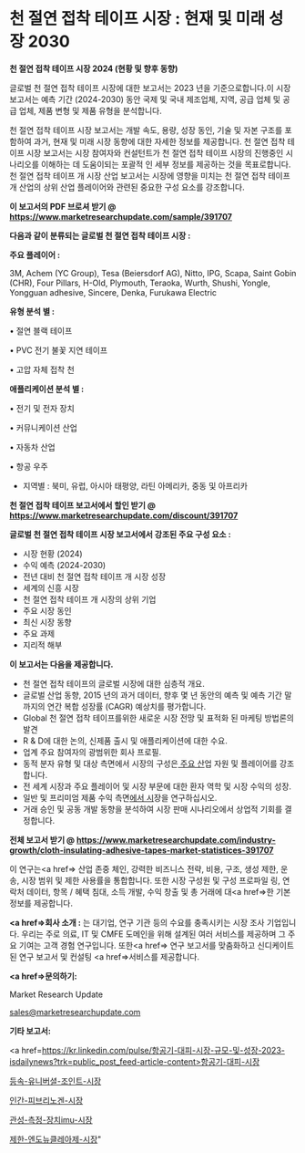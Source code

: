 # 천 절연 접착 테이프 시장 : 현재 및 미래 성장 2030

<strong>천 절연 접착 테이프 시장 2024 (현황 및 향후 동향)</strong>

글로벌 천 절연 접착 테이프 시장에 대한 보고서는 2023 년을 기준으로합니다.이 시장 보고서는 예측 기간 (2024-2030) 동안 국제 및 국내 제조업체, 지역, 공급 업체 및 공급 업체, 제품 변형 및 제품 유형을 분석합니다.

천 절연 접착 테이프 시장 보고서는 개발 속도, 용량, 성장 동인, 기술 및 자본 구조를 포함하여 과거, 현재 및 미래 시장 동향에 대한 자세한 정보를 제공합니다. 천 절연 접착 테이프 시장 보고서는 시장 참여자와 컨설턴트가 천 절연 접착 테이프 시장의 진행중인 시나리오를 이해하는 데 도움이되는 포괄적 인 세부 정보를 제공하는 것을 목표로합니다. 천 절연 접착 테이프 개 시장 산업 보고서는 시장에 영향을 미치는 천 절연 접착 테이프 개 산업의 상위 산업 플레이어와 관련된 중요한 구성 요소를 강조합니다.



<strong>이 보고서의 PDF 브로셔 받기 @ <a href=https://www.marketresearchupdate.com/sample/391707>https://www.marketresearchupdate.com/sample/391707</a></strong>



<strong>다음과 같이 분류되는 글로벌 천 절연 접착 테이프 시장 :</strong>



<strong>주요 플레이어 :</strong>

3M, Achem (YC Group), Tesa (Beiersdorf AG), Nitto, IPG, Scapa, Saint Gobin (CHR), Four Pillars, H-Old, Plymouth, Teraoka, Wurth, Shushi, Yongle, Yongguan adhesive, Sincere, Denka, Furukawa Electric



<strong>유형 분석 별 :</strong>

• 절연 블랙 테이프

• PVC 전기 불꽃 지연 테이프

• 고압 자체 접착 천



<strong>애플리케이션 분석 별 :</strong>

• 전기 및 전자 장치

• 커뮤니케이션 산업

• 자동차 산업

• 항공 우주

<ul>
  <li>지역별 : 북미, 유럽, 아시아 태평양, 라틴 아메리카, 중동 및 아프리카</li>
</ul>


<strong>천 절연 접착 테이프 보고서에서 할인 받기 @ <a href=https://www.marketresearchupdate.com/discount/391707>https://www.marketresearchupdate.com/discount/391707</a></strong>



<strong>글로벌 천 절연 접착 테이프 시장 보고서에서 강조된 주요 구성 요소 :</strong>
<ul>
  <li>시장 현황 (2024)</li>
  <li>수익 예측 (2024-2030)</li>
  <li>전년 대비 천 절연 접착 테이프 개 시장 성장</li>
  <li>세계의 신흥 시장</li>
  <li>천 절연 접착 테이프 개 시장의 상위 기업</li>
  <li>주요 시장 동인</li>
  <li>최신 시장 동향</li>
  <li>주요 과제</li>
  <li>지리적 해부</li>
</ul>


<strong>이 보고서는 다음을 제공합니다.</strong>
<ul>
  <li>천 절연 접착 테이프의 글로벌 시장에 대한 심층적 개요.</li>
  <li>글로벌 산업 동향, 2015 년의 과거 데이터, 향후 몇 년 동안의 예측 및 예측 기간 말까지의 연간 복합 성장률 (CAGR) 예상치를 평가합니다.</li>
  <li>Global 천 절연 접착 테이프를위한 새로운 시장 전망 및 표적화 된 마케팅 방법론의 발견</li>
  <li>R &amp; D에 대한 논의, 신제품 출시 및 애플리케이션에 대한 수요.</li>
  <li>업계 주요 참여자의 광범위한 회사 프로필.</li>
  <li>동적 분자 유형 및 대상 측면에서 시장의 구성은<a href=> 주요 산</a>업 자원 및 플레이어를 강조합니다.</li>
  <li>전 세계 시장과 주요 플레이어 및 시장 부문에 대한 환자 역학 및 시장 수익의 성장.</li>
  <li>일반 및 프리미엄 제품 수익 측면<a href=>에서 시</a>장을 연구하십시오.</li>
  <li>거래 승인 및 공동 개발 동향을 분석하여 시장 판매 시나리오에서 상업적 기회를 결정합니다.</li>
</ul>



<strong>전체 보고서 받기 @ <a href=https://www.marketresearchupdate.com/industry-growth/cloth-insulating-adhesive-tapes-market-statistices-391707>https://www.marketresearchupdate.com/industry-growth/cloth-insulating-adhesive-tapes-market-statistices-391707</a></strong>

이 연구는<a href=> 산업 존중</a> 체인, 강력한 비즈니스 전략, 비용, 구조, 생성 제한, 운송, 시장 범위 및 제한 사용률을 통합합니다. 또한 시장 구성원 및 구성 프로파일 링, 연락처 데이터, 항목 / 혜택 침대, 소득 개발, 수익 창출 및 총 거래에 대<a href=>한 기본 </a>정보를 제공합니다.



<strong><a href=>회사 소</a>개 :</strong>
는 대기업, 연구 기관 등의 수요를 충족시키는 시장 조사 기업입니다. 우리는 주로 의료, IT 및 CMFE 도메인을 위해 설계된 여러 서비스를 제공하며 그 주요 기여는 고객 경험 연구입니다. 또한<a href=> 연구 보</a>고서를 맞춤화하고 신디케이트 된 연구 보고서 및 컨설팅 <a href=>서비스</a>를 제공합니다.



<strong><a href=>문의하기:</a></strong>

Market Research Update

sales@marketresearchupdate.com



<strong>기타 보고서:</strong>

<a href=https://kr.linkedin.com/pulse/항공기-대피-시장-규모-및-성장-2023-isdailynews?trk=public_post_feed-article-content>항공기-대피-시장</a>

<a href=https://www.linkedin.com/pulse/등속-유니버셜-조인트-시장-현재-및-미래-성장-2029-analytics-alchemy-360-analysis/>등속-유니버셜-조인트-시장</a>

<a href=https://www.linkedin.com/pulse/인간-피브리노겐-시장-세분화-연구-및-목표-고객2029년-consumer-connection-chronicles-24--paulf/>인간-피브리노겐-시장</a>

<a href=https://www.linkedin.com/pulse/관성-측정-장치imu-시장-동향-및-성장-전망-trend-tracking-tips-360-analysis-pkwof/>관성-측정-장치imu-시장</a>

<a href=https://www.linkedin.com/pulse/제한-엔도뉴클레아제-시장-세분화-연구-및-목표-고객2030년-isdailynews-awsqc/>제한-엔도뉴클레아제-시장</a>"
